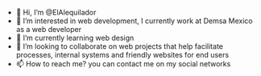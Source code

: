 - 👋 Hi, I’m @ElAlequilador
- 👀 I’m interested in web development, I currently work at Demsa Mexico as a web developer
- 🌱 I’m currently learning web design
- 💞️ I’m looking to collaborate on web projects that help facilitate processes, internal systems and friendly websites for end users
- 📫 How to reach me? you can contact me on my social networks

<!---
ElAlequilador/ElAlequilador is a ✨ special ✨ repository because its `README.md` (this file) appears on your GitHub profile.
You can click the Preview link to take a look at your changes.
--->
